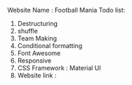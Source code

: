 Website Name : Football Mania
Todo list:
1. Destructuring
2. shuffle
3. Team Making
4. Conditional formatting
5. Font Awesome 
6. Responsive
7. CSS Framework : Material UI
8. Website link : 